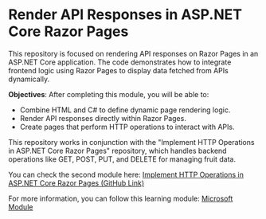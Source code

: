 # Render API Responses in ASP.NET Core Razor Pages

This repository is focused on rendering API responses on Razor Pages in an ASP.NET Core application. The code demonstrates how to integrate frontend logic using Razor Pages to display data fetched from APIs dynamically.

**Objectives**:
After completing this module, you will be able to:

* Combine HTML and C# to define dynamic page rendering logic.
* Render API responses directly within Razor Pages.
* Create pages that perform HTTP operations to interact with APIs.

This repository works in conjunction with the "Implement HTTP Operations
in ASP.NET Core Razor Pages" repository, which handles backend operations 
like GET, POST, PUT, and DELETE for managing fruit data.

You can check the second module here: [Implement HTTP Operations in ASP.NET Core Razor Pages (GitHub Link)](https://github.com/AlienWashim/Implement-HTTP-Operations-in-ASP.NET-Core-Razor-Pages)

For more information, you can follow this learning module: [Microsoft Module](https://learn.microsoft.com/en-gb/training/modules/render-api-responses-razor-pages/)

